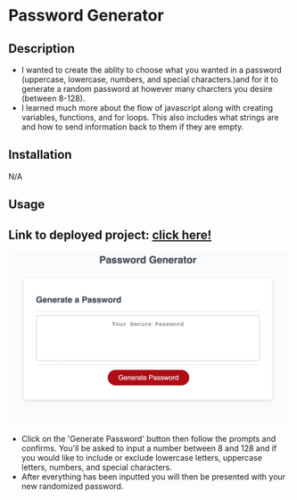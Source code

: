 # Password Generator

## Description
- I wanted to create the ablity to choose what you wanted in a password (uppercase, lowercase, numbers, and special characters.)and for it to generate a random password at however many charcters you desire (between 8-128).
- I learned much more about the flow of javascript along with creating variables, functions, and for loops. This also includes what strings are and how to send information back to them if they are empty. 

## Installation
N/A

## Usage
Link to deployed project: [click here!](https://rickster1999.github.io/Password-generator/)
---
![Password Generator Screenshot](genscreenshot.png)
- Click on the 'Generate Password' button then follow the prompts and confirms. You'll be asked to input a number between 8 and 128 and if you would like to include or exclude lowercase letters, uppercase letters, numbers, and special characters.
- After everything has been inputted you will then be presented with your new randomized password.
